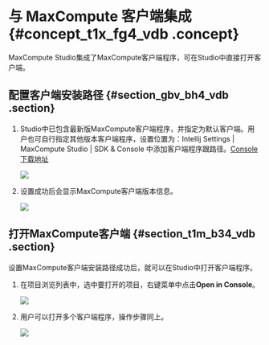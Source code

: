 # 与 MaxCompute 客户端集成 {#concept_t1x_fg4_vdb .concept}

MaxCompute Studio集成了MaxCompute客户端程序，可在Studio中直接打开客户端。

## 配置客户端安装路径 {#section_gbv_bh4_vdb .section}

1.  Studio中已包含最新版MaxCompute客户端程序，并指定为默认客户端。用户也可自行指定其他版本客户端程序，设置位置为：Intellij Settings | MaxCompute Studio | SDK & Console 中添加客户端程序跟路径。[Console下载地址](ZH-CN_TP_12112_V1.dita)

    ![](http://static-aliyun-doc.oss-cn-hangzhou.aliyuncs.com/assets/img/12141/2453_zh-CN.png)

2.  设置成功后会显示MaxCompute客户端版本信息。

    ![](http://static-aliyun-doc.oss-cn-hangzhou.aliyuncs.com/assets/img/12141/2455_zh-CN.png)


## 打开MaxCompute客户端 {#section_t1m_b34_vdb .section}

设置MaxCompute客户端安装路径成功后，就可以在Studio中打开客户端程序。

1.  在项目浏览列表中，选中要打开的项目，右键菜单中点击**Open in Console**。

    ![](http://static-aliyun-doc.oss-cn-hangzhou.aliyuncs.com/assets/img/12141/2456_zh-CN.png)

2.  用户可以打开多个客户端程序，操作步骤同上。

    ![](http://static-aliyun-doc.oss-cn-hangzhou.aliyuncs.com/assets/img/12141/2457_zh-CN.png)


